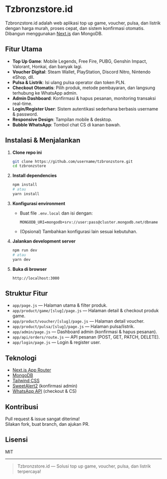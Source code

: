 # Tzbronzstore.id

Tzbronzstore.id adalah web aplikasi top up game, voucher, pulsa, dan listrik dengan harga murah, proses cepat, dan sistem konfirmasi otomatis. Dibangun menggunakan [Next.js](https://nextjs.org) dan MongoDB.

## Fitur Utama

- **Top Up Game**: Mobile Legends, Free Fire, PUBG, Genshin Impact, Valorant, Honkai, dan banyak lagi.
- **Voucher Digital**: Steam Wallet, PlayStation, Discord Nitro, Nintendo eShop, dll.
- **Pulsa & Listrik**: Isi ulang pulsa operator dan token PLN.
- **Checkout Otomatis**: Pilih produk, metode pembayaran, dan langsung terhubung ke WhatsApp admin.
- **Admin Dashboard**: Konfirmasi & hapus pesanan, monitoring transaksi real-time.
- **Login/Register User**: Sistem autentikasi sederhana berbasis username & password.
- **Responsive Design**: Tampilan mobile & desktop.
- **Bubble WhatsApp**: Tombol chat CS di kanan bawah.

## Instalasi & Menjalankan

1. **Clone repo ini**
   ```bash
   git clone https://github.com/username/tzbronzstore.git
   cd tzbronzstore
   ```

2. **Install dependencies**
   ```bash
   npm install
   # atau
   yarn install
   ```

3. **Konfigurasi environment**
   - Buat file `.env.local` dan isi dengan:
     ```
     MONGODB_URI=mongodb+srv://user:pass@cluster.mongodb.net/dbname
     ```
   - (Opsional) Tambahkan konfigurasi lain sesuai kebutuhan.

4. **Jalankan development server**
   ```bash
   npm run dev
   # atau
   yarn dev
   ```

5. **Buka di browser**
   ```
   http://localhost:3000
   ```

## Struktur Fitur

- `app/page.js` — Halaman utama & filter produk.
- `app/product/game/[slug]/page.js` — Halaman detail & checkout produk game.
- `app/product/voucher/[slug]/page.js` — Halaman detail voucher.
- `app/product/pulsa/[slug]/page.js` — Halaman pulsa/listrik.
- `app/admin/page.js` — Dashboard admin (konfirmasi & hapus pesanan).
- `app/api/orders/route.js` — API pesanan (POST, GET, PATCH, DELETE).
- `app/login/page.js` — Login & register user.

## Teknologi

- [Next.js App Router](https://nextjs.org/docs/app)
- [MongoDB](https://www.mongodb.com/)
- [Tailwind CSS](https://tailwindcss.com/)
- [SweetAlert2](https://sweetalert2.github.io/) (konfirmasi admin)
- [WhatsApp API](https://wa.me/) (checkout & CS)

## Kontribusi

Pull request & issue sangat diterima!  
Silakan fork, buat branch, dan ajukan PR.

## Lisensi

MIT

---

> Tzbronzstore.id — Solusi top up game, voucher, pulsa, dan listrik terpercaya!